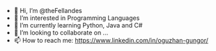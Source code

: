 - 👋 Hi, I’m @theFellandes
- 👀 I’m interested in Programming Languages
- 🌱 I’m currently learning Python, Java and C#
- 💞️ I’m looking to collaborate on ...
- 📫 How to reach me: https://www.linkedin.com/in/oguzhan-gungor/

<!---
theFellandes/theFellandes is a ✨ special ✨ repository because its `README.md` (this file) appears on your GitHub profile.
You can click the Preview link to take a look at your changes.
--->
